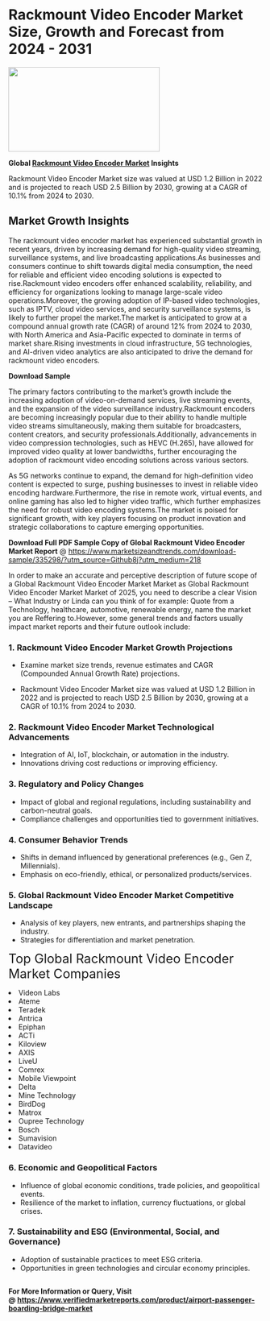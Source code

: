 <H1>Rackmount Video Encoder Market Size, Growth and Forecast from 2024 - 2031</H1><img class="aligncenter size-medium wp-image-584254" src="https://thirdeyenews.in/wp-content/uploads/2024/09/Global-Market-Research-300x168.jpeg" alt="" width="300" height="168" /><p><strong>Global&nbsp;<a href="https://www.marketsizeandtrends.com/download-sample/335298/?utm_source=Github8j?utm_medium=218">Rackmount Video Encoder Market</a> Insights</strong></p><p>Rackmount Video Encoder Market size was valued at USD 1.2 Billion in 2022 and is projected to reach USD 2.5 Billion by 2030, growing at a CAGR of 10.1% from 2024 to 2030.</p><p><h2>Market Growth Insights</h2> <p>The rackmount video encoder market has experienced substantial growth in recent years, driven by increasing demand for high-quality video streaming, surveillance systems, and live broadcasting applications.As businesses and consumers continue to shift towards digital media consumption, the need for reliable and efficient video encoding solutions is expected to rise.Rackmount video encoders offer enhanced scalability, reliability, and efficiency for organizations looking to manage large-scale video operations.Moreover, the growing adoption of IP-based video technologies, such as IPTV, cloud video services, and security surveillance systems, is likely to further propel the market.The market is anticipated to grow at a compound annual growth rate (CAGR) of around 12% from 2024 to 2030, with North America and Asia-Pacific expected to dominate in terms of market share.Rising investments in cloud infrastructure, 5G technologies, and AI-driven video analytics are also anticipated to drive the demand for rackmount video encoders.</p> <p><strong>Download Sample</strong></p> <p>The primary factors contributing to the market’s growth include the increasing adoption of video-on-demand services, live streaming events, and the expansion of the video surveillance industry.Rackmount encoders are becoming increasingly popular due to their ability to handle multiple video streams simultaneously, making them suitable for broadcasters, content creators, and security professionals.Additionally, advancements in video compression technologies, such as HEVC (H.265), have allowed for improved video quality at lower bandwidths, further encouraging the adoption of rackmount video encoding solutions across various sectors.</p> <p>As 5G networks continue to expand, the demand for high-definition video content is expected to surge, pushing businesses to invest in reliable video encoding hardware.Furthermore, the rise in remote work, virtual events, and online gaming has also led to higher video traffic, which further emphasizes the need for robust video encoding systems.The market is poised for significant growth, with key players focusing on product innovation and strategic collaborations to capture emerging opportunities.</p> <p><span class=""><strong>Download Full PDF Sample Copy of Global Rackmount Video Encoder Market Report</strong> @ <a href="https://www.marketsizeandtrends.com/download-sample/335298/?utm_source=Github8j?utm_medium=218" target="_blank">https://www.marketsizeandtrends.com/download-sample/335298/?utm_source=Github8j?utm_medium=218</a></span></p><p>In order to make an accurate and perceptive description of future scope of a Global&nbsp;Rackmount Video Encoder Market Market as Global&nbsp;Rackmount Video Encoder Market Market of 2025, you need to describe a clear Vision &ndash; What Industry or Linda can you think of for example: Quote from a Technology, healthcare, automotive, renewable energy, name the market you are Reffering to.However, some general trends and factors usually impact market reports and their future outlook include:</p><h3>1.&nbsp;<strong>Rackmount Video Encoder Market Growth Projections</strong></h3><ul><li>Examine market size trends, revenue estimates and CAGR (Compounded Annual Growth Rate) projections.</li><li><p>Rackmount Video Encoder Market size was valued at USD 1.2 Billion in 2022 and is projected to reach USD 2.5 Billion by 2030, growing at a CAGR of 10.1% from 2024 to 2030.</p></li></ul><h3>2.&nbsp;<strong>Rackmount Video Encoder Market Technological Advancements</strong></h3><ul><li>Integration of AI, IoT, blockchain, or automation in the industry.</li><li>Innovations driving cost reductions or improving efficiency.</li></ul><h3>3.&nbsp;<strong>Regulatory and Policy Changes</strong></h3><ul><li>Impact of global and regional regulations, including sustainability and carbon-neutral goals.</li><li>Compliance challenges and opportunities tied to government initiatives.</li></ul><h3>4.&nbsp;<strong>Consumer Behavior Trends</strong></h3><ul><li>Shifts in demand influenced by generational preferences (e.g., Gen Z, Millennials).</li><li>Emphasis on eco-friendly, ethical, or personalized products/services.</li></ul><h3>5.&nbsp;<strong>Global Rackmount Video Encoder Market Competitive Landscape</strong></h3><ul><li>Analysis of key players, new entrants, and partnerships shaping the industry.</li><li>Strategies for differentiation and market penetration.</li></ul><p data-pm-slice="1 1 []"><span style="color: inherit; font-family: inherit; font-size: 25px;">Top Global Rackmount Video Encoder Market Companies</span></p><div class="" data-test-id=""><p><li>Videon Labs</li><li> Ateme</li><li> Teradek</li><li> Antrica</li><li> Epiphan</li><li> ACTi</li><li> Kiloview</li><li> AXIS</li><li> LiveU</li><li> Comrex</li><li> Mobile Viewpoint</li><li> Delta</li><li> Mine Technology</li><li> BirdDog</li><li> Matrox</li><li> Oupree Technology</li><li> Bosch</li><li> Sumavision</li><li> Datavideo</li></p></div><h3>6.&nbsp;<strong>Economic and Geopolitical Factors</strong></h3><ul><li>Influence of global economic conditions, trade policies, and geopolitical events.</li><li>Resilience of the market to inflation, currency fluctuations, or global crises.</li></ul><h3>7.&nbsp;<strong>Sustainability and ESG (Environmental, Social, and Governance)</strong></h3><ul><li>Adoption of sustainable practices to meet ESG criteria.</li><li>Opportunities in green technologies and circular economy principles.</li></ul><h2><strong style="font-size: 14px;">For More Information or Query, Visit @&nbsp;</strong><a style="background-color: #ffffff; font-size: 14px;" href="https://www.marketsizeandtrends.com/report/rackmount-video-encoder-market/" target="_blank">https://www.verifiedmarketreports.com/product/airport-passenger-boarding-bridge-market</a></h2>